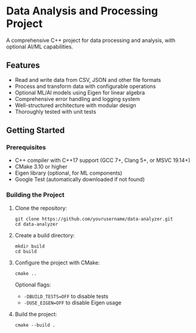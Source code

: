 # Data Analysis and Processing Project

A comprehensive C++ project for data processing and analysis, with optional AI/ML capabilities.

## Features

- Read and write data from CSV, JSON and other file formats
- Process and transform data with configurable operations
- Optional ML/AI models using Eigen for linear algebra
- Comprehensive error handling and logging system
- Well-structured architecture with modular design
- Thoroughly tested with unit tests

## Getting Started

### Prerequisites

- C++ compiler with C++17 support (GCC 7+, Clang 5+, or MSVC 19.14+)
- CMake 3.10 or higher
- Eigen library (optional, for ML components)
- Google Test (automatically downloaded if not found)

### Building the Project

1. Clone the repository:
   ```
   git clone https://github.com/yourusername/data-analyzer.git
   cd data-analyzer
   ```

2. Create a build directory:
   ```
   mkdir build
   cd build
   ```

3. Configure the project with CMake:
   ```
   cmake ..
   ```

   Optional flags:
   - `-DBUILD_TESTS=OFF` to disable tests
   - `-DUSE_EIGEN=OFF` to disable Eigen usage

4. Build the project:
   ```
   cmake --build .
   